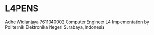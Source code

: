 L4PENS
======

Adhe Widianjaya
7611040002
Computer Engineer
L4 Implementation by Politeknik Elektronika Negeri Surabaya, Indonesia
